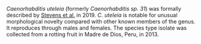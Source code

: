 _Caenorhabditis uteleia_ (formerly _Caenorhabditis sp. 31_) was formally described by [Stevens et al.](https://pubmed.ncbi.nlm.nih.gov/31007946/) in 2019. _C. uteleia_ is notable for unusual morphological novelty compared with other known members of the genus. It reproduces through males and females. The species type isolate was collected from a rotting fruit in Madre de Dios, Peru, in 2013.
